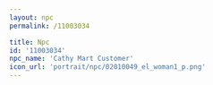 ```yaml
---
layout: npc
permalink: /11003034

title: Npc
id: '11003034'
npc_name: 'Cathy Mart Customer'
icon_url: 'portrait/npc/02010049_el_woman1_p.png'
---
```

